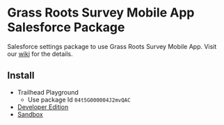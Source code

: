 # Grass Roots Survey Mobile App Salesforce Package
Salesforce settings package to use Grass Roots Survey Mobile App. Visit our [wiki](https://github.com/SFDO-Community-Sprints/GrassRootsSurveyMobileApp/wiki) for the details.
## Install
* Trailhead Playground
  * Use package Id `04t5G000004J2mvQAC`
* [Developer Edition](https://login.salesforce.com/packagingSetupUI/ipLanding.app?apvId=04t5G000004J2mvQAC)
* [Sandbox](https://test.salesforce.com/packagingSetupUI/ipLanding.app?apvId=04t5G000004J2mvQAC)
